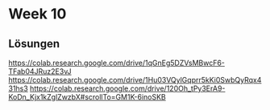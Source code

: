 # Week 10

## Lösungen
https://colab.research.google.com/drive/1qGnEg5DZVsMBwcF6-TFab04JRuz2E3vJ
https://colab.research.google.com/drive/1Hu03VQylGqprr5kKi0SwbQyRqx431hs3
https://colab.research.google.com/drive/120Oh_tPy3ErA9-KoDn_Kjx1kZglZwzbX#scrollTo=GM1K-6inoSKB
